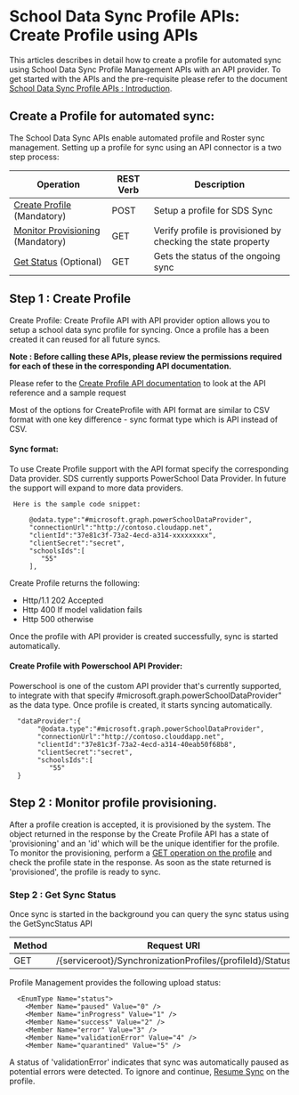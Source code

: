 # School Data Sync Profile APIs: Create Profile using APIs

This articles describes in detail how to create a profile for automated sync using School Data Sync Profile Management APIs with an API provider. To get started with the APIs and the pre-requisite please refer to the document [School Data Sync Profile APIs : Introduction](
synchronization-profile-api-introduction.md).


## Create a Profile for automated sync:
The School Data Sync APIs enable automated profile and Roster sync management. Setting up a profile for sync using an API connector is a two step process:

|   Operation	                            |  REST Verb 	|   Description                             	|   	
|------	                                    |---	        |---	                                        |
|[Create Profile](../api/synchronizationprofile_post.md) (Mandatory)	                        |   POST	    |   Setup a profile for SDS Sync	            |   	
| [Monitor Provisioning ](../api/synchronizationprofile_get.md) (Mandatory)	                        |   GET	    |   Verify profile is provisioned by checking the state property   |
| [Get Status](../api/synchronizationprofilestatus_get.md) (Optional)         	                    |   GET	        |   Gets the status of the ongoing sync	        |   	


## Step 1 : Create Profile

Create Profile: Create Profile API with API provider option allows you to setup a school data sync profile for syncing. Once a profile has a been created it can reused for all future syncs.

**Note : Before calling these APIs, please review the permissions required for each of these in the corresponding API documentation.**

Please refer to the [Create Profile API documentation](../api/synchronizationprofile_post.md) to look at the API reference and a sample request

Most of the options for CreateProfile with API format are similar to CSV format with one key difference - sync format type which is API instead of CSV.

#### Sync format:

  To use Create Profile support with the API format specify the corresponding Data provider. SDS currently supports PowerSchool Data Provider. In future the support will expand to more data providers.

     Here is the sample code snippet:

         @odata.type":"#microsoft.graph.powerSchoolDataProvider",
         "connectionUrl":"http://contoso.cloudapp.net",
         "clientId":"37e81c3f-73a2-4ecd-a314-xxxxxxxxx",
         "clientSecret":"secret",
         "schoolsIds":[  
            "55"
         ],

Create Profile returns the following:
  - Http/1.1 202 Accepted
  - Http 400 If model validation fails
  - Http 500 otherwise

Once the profile with API provider is created successfully, sync is started automatically.

#### Create Profile with Powerschool API Provider:
Powerschool is one of the custom API provider that's currently supported, to integrate with that specify #microsoft.graph.powerSchoolDataProvider" as the data type. Once profile is created, it starts syncing automatically.

      "dataProvider":{  
           "@odata.type":"#microsoft.graph.powerSchoolDataProvider",
           "connectionUrl":"http://contoso.clouddapp.net",
           "clientId":"37e81c3f-73a2-4ecd-a314-40eab50f68b8",
           "clientSecret":"secret",
           "schoolsIds":[  
              "55"
      }

## Step 2 : Monitor profile provisioning.

After a profile creation is accepted, it is provisioned by the system. The object returned in the response by the Create Profile API has a state of 'provisioning' and an 'id' which will be the unique identifier for the profile. To monitor the provisioning, perform a [GET operation on the profile](../api/synchronizationprofile_get.md) and check the profile state in the response. As soon as the state returned is 'provisioned', the profile is ready to sync.

### Step 2 : Get Sync Status
Once sync is started in the background you can query the sync status using the GetSyncStatus API


|  Method    |  Request URI                                                              |   
|---         |---                                                                        |
| GET        | /{serviceroot}/SynchronizationProfiles/{profileId}/Status


Profile Management provides the  following upload status:

      <EnumType Name="status">
        <Member Name="paused" Value="0" />
        <Member Name="inProgress" Value="1" />
        <Member Name="success" Value="2" />
        <Member Name="error" Value="3" />
        <Member Name="validationError" Value="4" />
        <Member Name="quarantined" Value="5" />

A status of 'validationError' indicates that sync was automatically paused as potential errors were detected. To ignore and continue, [Resume Sync](../api/synchronizationprofile_resume.md) on the profile.
